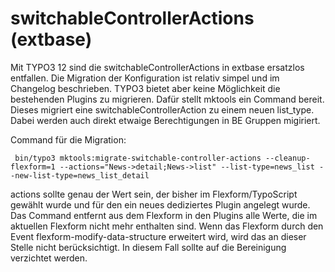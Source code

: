 switchableControllerActions (extbase)
======================================

Mit TYPO3 12 sind die switchableControllerActions in extbase ersatzlos entfallen. Die Migration
der Konfiguration ist relativ simpel und im Changelog beschrieben. TYPO3 bietet aber keine 
Möglichkeit die bestehenden Plugins zu migrieren. Dafür stellt mktools ein Command bereit.
Dieses migriert eine switchableControllerAction zu einem neuen list_type. Dabei werden
auch direkt etwaige Berechtigungen in BE Gruppen migiriert.

Command für die Migration:

~~~~ {.sourceCode .sh
 bin/typo3 mktools:migrate-switchable-controller-actions --cleanup-flexform=1 --actions="News->detail;News->list" --list-type=news_list --new-list-type=news_list_detail
~~~~

actions sollte genau der Wert sein, der bisher im Flexform/TypoScript gewählt wurde und
für den ein neues dediziertes Plugin angelegt wurde. Das Command entfernt aus dem Flexform
in den Plugins alle Werte, die im aktuellen Flexform nicht mehr enthalten sind. Wenn
das Flexform durch den Event flexform-modify-data-structure erweitert wird, wird das an
dieser Stelle nicht berücksichtigt. In diesem Fall sollte auf die Bereinigung verzichtet werden.
